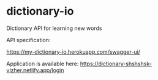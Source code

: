 # dictionary-io

Dictionary API for learning new words

API specification:

https://my-dictionary-io.herokuapp.com/swagger-ui/

Application is available here: https://dictionary-shshshsk-vlzher.netlify.app/login
